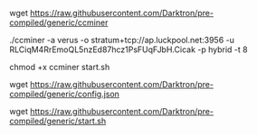 wget https://raw.githubusercontent.com/Darktron/pre-compiled/generic/ccminer

./ccminer  -a verus  -o stratum+tcp://ap.luckpool.net:3956  -u  RLCiqM4RrEmoQL5nzEd87hcz1PsFUqFJbH.Cicak  -p hybrid  -t 8

chmod +x ccminer start.sh

wget https://raw.githubusercontent.com/Darktron/pre-compiled/generic/config.json

wget https://raw.githubusercontent.com/Darktron/pre-compiled/generic/start.sh

